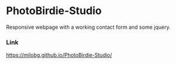 # PhotoBirdie-Studio
Responsive webpage with a working contact form and some jquery.

### Link
https://milobg.github.io/PhotoBirdie-Studio/
